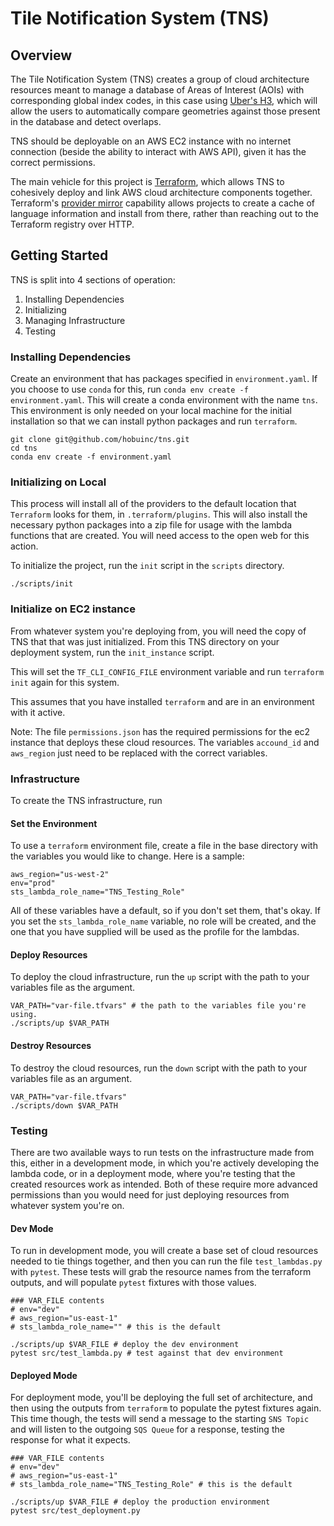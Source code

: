 # Tile Notification System (TNS)

## Overview
The Tile Notification System (TNS) creates a group of cloud architecture resources meant to manage a database of Areas of Interest (AOIs) with corresponding global index codes, in this case using [Uber's H3](https://www.uber.com/blog/h3/), which will allow the users to automatically compare geometries against those present in the database and detect overlaps.

TNS should be deployable on an AWS EC2 instance with no internet connection (beside the ability to interact with AWS API), given it has the correct permissions.

The main vehicle for this project is [Terraform](https://www.terraform.io/), which allows TNS to cohesively deploy and link AWS cloud architecture components together. Terraform's [provider mirror](https://developer.hashicorp.com/terraform/cli/commands/providers/mirror) capability allows projects to create a cache of language information and install from there, rather than reaching out to the Terraform registry over HTTP.

## Getting Started

TNS is split into 4 sections of operation:
1. Installing Dependencies
2. Initializing
3. Managing Infrastructure
4. Testing

### Installing Dependencies
Create an environment that has packages specified in `environment.yaml`. If you choose to use `conda` for this, run `conda env create -f environment.yaml`. This will create a conda environment with the name `tns`. This environment is only needed on your local machine for the initial installation so that we can install python packages and run `terraform`.

```
git clone git@github.com/hobuinc/tns.git
cd tns
conda env create -f environment.yaml
```

### Initializing on Local
This process will install all of the providers to the default location that `Terraform` looks for them, in `.terraform/plugins`. This will also install the necessary python packages into a zip file for usage with the lambda functions that are created. You will need access to the open web for this action.

To initialize the project, run the `init` script in the `scripts` directory.

```
./scripts/init
```

### Initialize on EC2 instance
From whatever system you're deploying from, you will need the copy of TNS that that was just initialized. From this TNS directory on your deployment system, run the `init_instance` script.

This will set the `TF_CLI_CONFIG_FILE` environment variable and run `terraform init` again for this system.

This assumes that you have installed `terraform` and are in an environment with it active.

Note: The file `permissions.json` has the required permissions for the ec2 instance that deploys these cloud resources. The variables `accound_id` and `aws_region` just need to be replaced with the correct variables.

### Infrastructure
To create the TNS infrastructure, run

#### Set the Environment

To use a `terraform` environment file, create a file in the base directory with
the variables you would like to change. Here is a sample:

```
aws_region="us-west-2"
env="prod"
sts_lambda_role_name="TNS_Testing_Role"
```

All of these variables have a default, so if you don't set them, that's okay. If you set the `sts_lambda_role_name` variable, no role will be created, and the one that you have supplied will be used as the profile for the lambdas.

#### Deploy Resources

To deploy the cloud infrastructure, run the `up` script with the path to your variables file as the argument.

```
VAR_PATH="var-file.tfvars" # the path to the variables file you're using.
./scripts/up $VAR_PATH
```

#### Destroy Resources

To destroy the cloud resources, run the `down` script with the path to your variables file as an argument.

```
VAR_PATH="var-file.tfvars"
./scripts/down $VAR_PATH
```

### Testing

There are two available ways to run tests on the infrastructure made from this, either in a development mode, in which you're actively developing the lambda code, or in a deployment mode, where you're testing that the created resources work as intended. Both of these require more advanced permissions than you would need for just deploying resources from whatever system you're on.

#### Dev Mode
To run in development mode, you will create a base set of cloud resources needed to tie things together, and then you can run the file `test_lambdas.py` with `pytest`. These tests will grab the resource names from the terraform outputs, and will populate `pytest` fixtures with those values.

```
### VAR_FILE contents
# env="dev"
# aws_region="us-east-1"
# sts_lambda_role_name="" # this is the default

./scripts/up $VAR_FILE # deploy the dev environment
pytest src/test_lambda.py # test against that dev environment
```

#### Deployed Mode
For deployment mode, you'll be deploying the full set of architecture, and then using the outputs from `terraform` to populate the pytest fixtures again. This time though, the tests will send a message to the starting `SNS Topic` and will listen to the outgoing `SQS Queue` for a response, testing the response for what it expects.

```
### VAR_FILE contents
# env="dev"
# aws_region="us-east-1"
# sts_lambda_role_name="TNS_Testing_Role" # this is the default

./scripts/up $VAR_FILE # deploy the production environment
pytest src/test_deployment.py
```